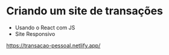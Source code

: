 # Criando um site de transações 
* Usando o React com JS
* Site Responsivo

https://transacao-pessoal.netlify.app/


